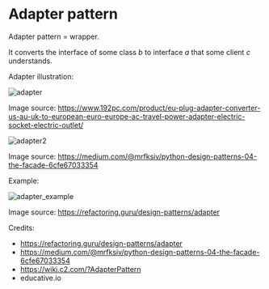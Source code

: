 # Adapter pattern

Adapter pattern = wrapper.

It converts the interface of some class *b* to interface *a* that some client *c* understands.

Adapter illustration:

![adapter](https://v3y5s4t3.stackpathcdn.com/images/eu-plug-adapter-converter-us-au-uk-to-european-euro-europe-ac-travel-power-adapter-electric-socket-electric-outlet-16710.jpg)

Image source: https://www.192pc.com/product/eu-plug-adapter-converter-us-au-uk-to-european-euro-europe-ac-travel-power-adapter-electric-socket-electric-outlet/

![adapter2](https://miro.medium.com/max/521/1*9QyZve-m-nieENRNZPbq1A.png)

Image source: https://medium.com/@mrfksiv/python-design-patterns-04-the-facade-6cfe67033354

Example:

![adapter_example](https://refactoring.guru/images/patterns/diagrams/adapter/example.png)

Image source: https://refactoring.guru/design-patterns/adapter

Credits:

- https://refactoring.guru/design-patterns/adapter
- https://medium.com/@mrfksiv/python-design-patterns-04-the-facade-6cfe67033354
- https://wiki.c2.com/?AdapterPattern
- educative.io 